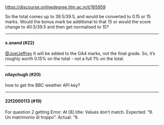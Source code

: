 https://discourse.onlinedegree.iitm.ac.in/t/165959

So the total comes up to 39.5/39.5, and would be converted to 0.15 or 15 marks. Would the bonus mark be additional to that 15 or would the score change to 40.5/39.5 and then get normalised to 15?</p><hr>

<h4>s.anand (#22)</h4>
<p><a class="mention" href="/u/joeljeffrey">@JoelJeffrey</a> It will be added to the GA4 marks, not the final grade. So, it’s roughly worth 0.15% on the total - not a full 1% on the total.</p><hr>

<h4>nilaychugh (#20)</h4>
<p>how to get the BBC weather API key?</p><hr>

<h4>22f2000113 (#19)</h4>
<p>For question 2 getting Error: At [8].title: Values don’t match. Expected: “9. Un matrimonio di troppo”. Actual: “9.